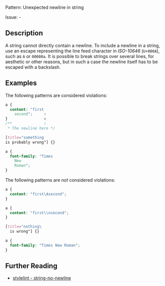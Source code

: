 Pattern: Unexpected newline in string

Issue: -

## Description

A string cannot directly contain a newline. To include a newline in a string, use an escape representing the line feed character in _ISO-10646_ (`U+000A`), such as `A` or `00000a`. It is possible to break strings over several lines, for aesthetic or other reasons, but in such a case the newline itself has to be escaped with a backslash.

## Examples

The following patterns are considered violations:

```css
a {
  content: "first
    second";     ↑
}                ↑
/**              ↑
 * The newline here */
```

```css
[title="something
is probably wrong"] {}  
```

```css
a {
  font-family: "Times
    New
    Roman";
}  
```

The following patterns are *not* considered violations:

```css
a {
  content: "first\Asecond";     
}  
```

```css
a {
  content: "first\\nsecond";     
}  
```

```css
[title="nothing\
  is wrong"] {}  
```

```css
a {
  font-family: "Times New Roman";
}  
```

## Further Reading

* [stylelint - string-no-newline](https://stylelint.io/user-guide/rules/string-no-newline)
